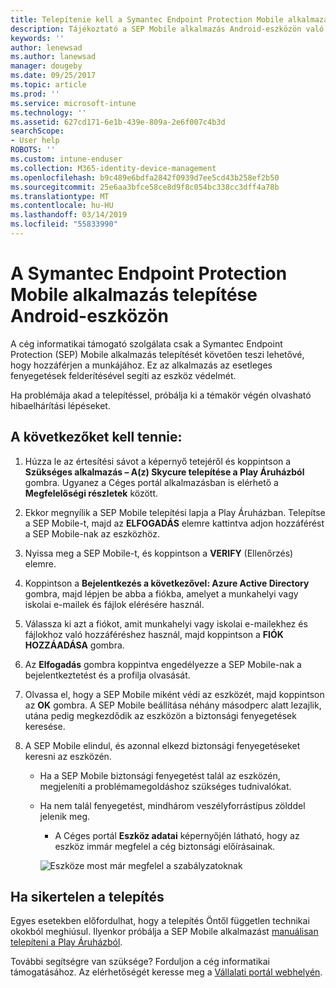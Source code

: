 ```yaml
---
title: Telepítenie kell a Symantec Endpoint Protection Mobile alkalmazást az Android-eszközön | Microsoft Docs
description: Tájékoztató a SEP Mobile alkalmazás Android-eszközön való telepítéséről.
keywords: ''
author: lenewsad
ms.author: lanewsad
manager: dougeby
ms.date: 09/25/2017
ms.topic: article
ms.prod: ''
ms.service: microsoft-intune
ms.technology: ''
ms.assetid: 627cd171-6e1b-439e-809a-2e6f007c4b3d
searchScope:
- User help
ROBOTS: ''
ms.custom: intune-enduser
ms.collection: M365-identity-device-management
ms.openlocfilehash: b9c489e6bdfa2842f0939d7ee5cd43b258ef2b50
ms.sourcegitcommit: 25e6aa3bfce58ce8d9f8c054bc338cc3dff4a78b
ms.translationtype: MT
ms.contentlocale: hu-HU
ms.lasthandoff: 03/14/2019
ms.locfileid: "55833990"
---
```

# <a name="install-symantec-endpoint-protection-mobile-on-your-android-device"></a>A Symantec Endpoint Protection Mobile alkalmazás telepítése Android-eszközön

A cég informatikai támogató szolgálata csak a Symantec Endpoint Protection (SEP) Mobile alkalmazás telepítését követően teszi lehetővé, hogy hozzáférjen a munkájához. Ez az alkalmazás az esetleges fenyegetések felderítésével segíti az eszköz védelmét.

Ha problémája akad a telepítéssel, próbálja ki a témakör végén olvasható hibaelhárítási lépéseket.

## <a name="what-you-need-to-do"></a>A következőket kell tennie:

1. Húzza le az értesítési sávot a képernyő tetejéről és koppintson a **Szükséges alkalmazás – A(z) Skycure telepítése a Play Áruházból** gombra. Ugyanez a Céges portál alkalmazásban is elérhető a __Megfelelőségi részletek__ között.

2. Ekkor megnyílik a SEP Mobile telepítési lapja a Play Áruházban. Telepítse a SEP Mobile-t, majd az **ELFOGADÁS** elemre kattintva adjon hozzáférést a SEP Mobile-nak az eszközhöz.

3. Nyissa meg a SEP Mobile-t, és koppintson a **VERIFY** (Ellenőrzés) elemre.

4. Koppintson a **Bejelentkezés a következővel: Azure Active Directory** gombra, majd lépjen be abba a fiókba, amelyet a munkahelyi vagy iskolai e-mailek és fájlok elérésére használ.

5. Válassza ki azt a fiókot, amit munkahelyi vagy iskolai e-mailekhez és fájlokhoz való hozzáféréshez használ, majd koppintson a **FIÓK HOZZÁADÁSA** gombra.

6. Az **Elfogadás** gombra koppintva engedélyezze a SEP Mobile-nak a bejelentkeztetést és a profilja olvasását.

7. Olvassa el, hogy a SEP Mobile miként védi az eszközét, majd koppintson az **OK** gombra. A SEP Mobile beállítása néhány másodperc alatt lezajlik, utána pedig megkezdődik az eszközön a biztonsági fenyegetések keresése.

8. A SEP Mobile elindul, és azonnal elkezd biztonsági fenyegetéseket keresni az eszközén.

   * Ha a SEP Mobile biztonsági fenyegetést talál az eszközén, megjeleníti a problémamegoldáshoz szükséges tudnivalókat.

   * Ha nem talál fenyegetést, mindhárom veszélyforrástípus zölddel jelenik meg.

     * A Céges portál **Eszköz adatai** képernyőjén látható, hogy az eszköz immár megfelel a cég biztonsági előírásainak.

     ![Eszköze most már megfelel a szabályzatoknak](./media/mtd-device-now-compliant-android.png)

## <a name="if-the-installation-doesnt-work"></a>Ha sikertelen a telepítés

Egyes esetekben előfordulhat, hogy a telepítés Öntől független technikai okokból meghiúsul. Ilyenkor próbálja a SEP Mobile alkalmazást [manuálisan telepíteni a Play Áruházból](https://play.google.com/store/apps/details?id=com.skycure.skycure).

További segítségre van szüksége? Forduljon a cég informatikai támogatásához. Az elérhetőségét keresse meg a [Vállalati portál webhelyén](https://go.microsoft.com/fwlink/?linkid=2010980).
